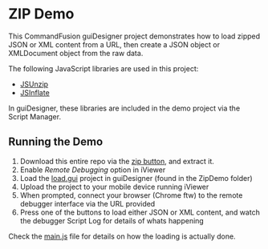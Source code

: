# ZIP Demo

This CommandFusion guiDesigner project demonstrates how to load zipped JSON or XML content from a URL, then create a JSON object or XMLDocument object from the raw data.

The following JavaScript libraries are used in this project:
*  [JSUnzip](https://github.com/augustl/js-unzip)
*  [JSInflate](https://github.com/augustl/js-inflate)

In guiDesigner, these libraries are included in the demo project via the Script Manager.

## Running the Demo
1. Download this entire repo via the [zip button](https://github.com/CommandFusion/DemoUserInterfaces/archive/master.zip), and extract it.
1. Enable *Remote Debugging* option in iViewer
1. Load the [load.gui](https://github.com/CommandFusion/DemoUserInterfaces/blob/master/ZipDemo/load.gui) project in guiDesigner (found in the ZipDemo folder)
1. Upload the project to your mobile device running iViewer
1. When prompted, connect your browser (Chrome ftw) to the remote debugger interface via the URL provided
1. Press one of the buttons to load either JSON or XML content, and watch the debugger Script Log for details of whats happening

Check the [main.js](https://github.com/CommandFusion/DemoUserInterfaces/blob/master/ZipDemo/main.js) file for details on how the loading is actually done.